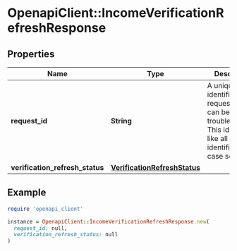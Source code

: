 # OpenapiClient::IncomeVerificationRefreshResponse

## Properties

| Name | Type | Description | Notes |
| ---- | ---- | ----------- | ----- |
| **request_id** | **String** | A unique identifier for the request, which can be used for troubleshooting. This identifier, like all Plaid identifiers, is case sensitive. |  |
| **verification_refresh_status** | [**VerificationRefreshStatus**](VerificationRefreshStatus.md) |  |  |

## Example

```ruby
require 'openapi_client'

instance = OpenapiClient::IncomeVerificationRefreshResponse.new(
  request_id: null,
  verification_refresh_status: null
)
```


